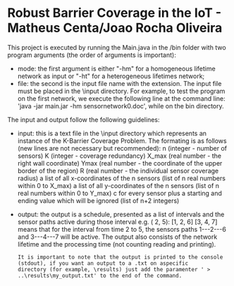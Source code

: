 # Robust Barrier Coverage in the IoT - Matheus Centa/Joao Rocha Oliveira

This project is executed by running the Main.java in the /bin folder with two program arguments (the order of arguments is important): 
* mode: the first argument is either "-hm" for a homogeneous lifetime network as input or "-ht" for a heterogeneous lifetimes network;
* file: the second is the input file name with the extension. The input file must be placed in the \input directory.
For example, to test the program on the first network, we execute the following line at the command line: 
'java -jar main.jar -hm sensornetwork0.doc', while on the bin directory. 

The input and output follow the following guidelines:
* input: this is a text file in the \input directory which represents an instance of the K-Barrier Coverage Problem.
         The formating is as follows (new lines are not necessary but recommended):
	 	n (integer - number of sensors)
	 	K (integer - coverage redundancy)
		X_max (real number - the right wall coordinate)
		Ymax (real number - the coordinate of the upper border of the region)
		R (real number - the individual sensor coverage radius)
		a list of all x-coordinates of the n sensors (list of n real numbers within 0 to X_max)
		a list of all y-coordinates of the n sensors (list of n real numbers within 0 to Y_max)
		c for every sensor plus a starting and ending value which will be ignored (list of n+2 integers)

* output: the output is a schedule, presented as a list of intervals and the sensor paths active during those interval e.g.
			( 2,  5): [1, 2, 6]
			          [3, 4, 7]
	  means that for the interval from time 2 to 5, the sensors paths 1---2---6 and 3---4---7 will be active.
	  The output also consists of the network lifetime and the processing time (not counting reading and printing).
	  
	  It is important to note that the output is printed to the console (stdout), if you want an output to a .txt on aspecific 
	  directory (for example, \results) just add the paramenter ' > ..\results\my_output.txt' to the end of the command.
   
